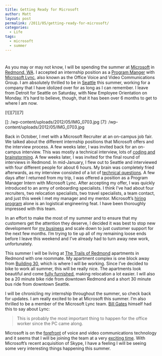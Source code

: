 ```yaml
---
title: Getting Ready for Microsoft
author: Matt
layout: post
permalink: /2011/05/getting-ready-for-microsoft/
categories:
  - Life
tags:
  - microsoft
  - summer
---
```

# 

As you may or may not know, I will be spending the summer at [Microsoft][1] in [Redmond, WA][2]. I accepted an internship position as a [Program Manger][3] with [Microsoft Lync][4], also known as the Office Voice and Video Communications Group. I am absolutely thrilled to be in [Seattle][5] this summer, working for a company that I have idolized over for as long as I can remember. I leave from Detroit for Seattle on Saturday, with New Employee Orientation on Monday. It’s hard to believe, though, that it has been over 6 months to get to where I am now.

 [1]: http://www.microsoft.com/en-us/default.aspx
 [2]: http://www.microsoft.com/presspass/gallery/campus.mspx
 [3]: http://careers.microsoft.com/careers/en/us/collegeinternships.aspx
 [4]: http://lync.microsoft.com/en-us/Pages/default.aspx
 [5]: http://www.seattle.gov/living/

[![][7]][7]

 []: /wp-content/uploads/2012/05/IMG_0703.jpg
 [7]: /wp-content/uploads/2012/05/IMG_0703.jpg

Back in October, I met with a Microsoft Recruiter at an on-campus job fair. We talked about the different internship positions that Microsoft offers and the interview process. A few weeks later, I was invited back for an on-campus interview. This was mostly a technical interview, lots of [coding and brainstorming][8]. A few weeks later, I was invited for the final round of interviews in Redmond. In mid-January, I flew out to Seattle and interviewed with four different people for about 6 hours. My brain was completely fried afterwards, as my interview consisted of a lot of [technical questions][9]. A few days after I returned from my trip, I was offered a position as a Program Manager Intern with Microsoft Lync. After accepting my offer, I was quickly introduced to an army of onboarding specialists. I think I’ve had about four recruiters, two relocation specialists, two travel specialists, a team contact, and just this week I met my manager and my mentor. Microsoft’s [hiring program][10] alone is an logistical engineering feat. I have been thoroughly impressed with this team.

 [8]: http://www.amazon.com/Programming-Interviews-Exposed-Secrets-Landing/dp/0471383562
 [9]: http://microsoftfeed.com/2010/80-cool-microsoft-interview-questions/
 [10]: http://en.wikipedia.org/wiki/Microsoft_interview

In an effort to make the most of my summer and to ensure that my customers get the attention they deserve, I decided it was best to stop new development for [my business][11] and scale down to just customer support for the next few months. I’m trying to tie up all of my remaining loose ends before I leave this weekend and I’ve already had to turn away new work, unfortunately.

 [11]: http://www.mccormicktechnologies.com

This summer I will be living at [The Trails of Redmond][12] apartments in Redmond with one roommate. My apartment complex is one block away from [Building 30][13], which is where I will be working. Since I’ve decided to bike to work all summer, this will be really nice. The apartments look beautiful and come [fully furnished][14], making relocation a lot easier. I will also be a 20 minute bike ride from downtown Redmond and a short 30 minute bus ride from downtown Seattle.

 [12]: http://www.breproperties.com/community/?property_code=pnw1243
 [13]: https://foursquare.com/venue/252432
 [14]: http://www.aboda.com/corporate_housing/property/Trails_of_Redmond

I will be chronicling my internship throughout the summer, so check back for updates. I am really excited to be at Microsoft this summer. I’m also thrilled to be a member of the Microsoft Lync team. [Bill Gates][15] himself had this to say about Lync:

 [15]: http://en.wikipedia.org/wiki/Bill_Gates

> This is probably the most important thing to happen for the office worker since the PC came along.

Microsoft is on the [forefront][16] of voice and video communications technology and it seems that I will be joining the team at a very [exciting time][17]. With Microsoft’s recent acquisition of Skype, I have a feeling I will be seeing some very interesting things happening this summer.

 [16]: http://www.infoworld.com/d/applications/microsoft-lync-2010-unified-communications-comes-age-442
 [17]: http://online.wsj.com/article/SB10001424052748703730804576314854222820260.html